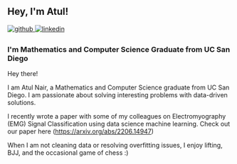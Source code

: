 ## Hey, I'm Atul!  
  

<a href="https://github.com/atooln" target="_blank">
<img src=https://img.shields.io/badge/github-%2324292e.svg?&style=for-the-badge&logo=github&logoColor=white alt=github style="margin-bottom: 5px;" />
</a>
<a href="https://linkedin.com/in/atool-nair" target="_blank">
<img src=https://img.shields.io/badge/linkedin-%231E77B5.svg?&style=for-the-badge&logo=linkedin&logoColor=white alt=linkedin style="margin-bottom: 5px;" />
</a>

<!--
<a href="https://www.kaggle.com/atoolnair" target="_blank">
<img src=https://img.shields.io/badge/kaggle-%2344BAE8.svg?&style=for-the-badge&logo=kaggle&logoColor=white alt=kaggle style="margin-bottom: 5px;" />
</a>  
  
-->


### I'm Mathematics and Computer Science Graduate from UC San Diego  
Hey there!

I am Atul Nair, a Mathematics and Computer Science graduate from UC San Diego. I am passionate about solving interesting problems with data-driven solutions. 

I recently wrote a paper with some of my colleagues on  Electromyography (EMG) Signal Classification using data science machine learning. Check out our paper here (https://arxiv.org/abs/2206.14947)

When I am not cleaning data or resolving overfitting issues, I enjoy lifting, BJJ, and the occasional game of chess :)
  

<br/>  

<!-- 
## What I'm doing: 

### ⚠️ Projects (Work in Progress) ⚠️
  - [VGG Cat/Dog Classifier](https://github.com/atooln/VGG-Cat-Dog-Classifier) : A Dog and Cat classifier which uses transfer learning and VGG Deep learning model

### Completed Projects
  - [Bank Customer Churning Analysis](https://github.com/atooln/Bank-Churning) : Analysis on the demographic of bank customers who are more likely to churn 
  - [Cat and Dog Classifier](https://github.com/atooln/Cat_n_Dog_Classifier) : Basic hand-built CNN classifier that classifies whether an image is a dog or a cat

<br/>   -->





<br/>  




<br/>  

  

<br/>  

  

<br/>  


<br />

